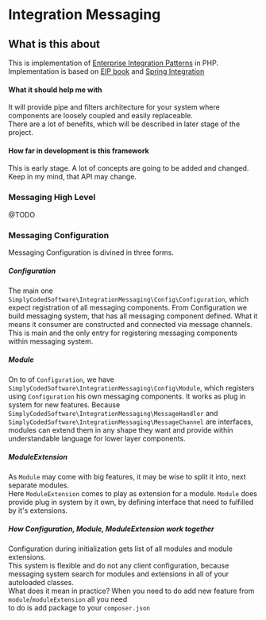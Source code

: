 # Integration Messaging

## What is this about

This is implementation of [Enterprise Integration Patterns](enterpriseintegrationpatterns.com) in PHP.  
Implementation is based on [EIP book](https://www.amazon.com/Enterprise-Integration-Patterns-Designing-Deploying/dp/0321200683) 
and [Spring Integration](https://projects.spring.io/spring-integration/)   

#### What it should help me with

It will provide pipe and filters architecture for your system where components are loosely coupled and easily replaceable.  
There are a lot of benefits, which will be described in later stage of the project. 

#### How far in development is this framework

This is early stage. A lot of concepts are going to be added and changed.   
Keep in my mind, that API may change.

### Messaging High Level

@TODO

### Messaging Configuration

Messaging Configuration is divined in three forms.  

##### Configuration 
The main one `SimplyCodedSoftware\IntegrationMessaging\Config\Configuration`, which expect 
registration of all messaging components. From Configuration we build messaging system, that 
has all messaging component defined. What it means it consumer are constructed and connected via 
message channels.  
This is main and the only entry for registering messaging components within messaging system.


##### Module
On to of `Configuration`, we have `SimplyCodedSoftware\IntegrationMessaging\Config\Module`, which
registers using `Configuration` his own messaging components. 
It works as plug in system for new features. 
Because `SimplyCodedSoftware\IntegrationMessaging\MessageHandler` and `SimplyCodedSoftware\IntegrationMessaging\MessageChannel`
are interfaces, modules can extend them in any shape they want and provide within understandable language for lower
layer components. 

##### ModuleExtension

As `Module` may come with big features, it may be wise to split it into, next separate modules.  
Here `ModuleExtension` comes to play as extension for a module. 
`Module` does provide plug in system by it own, by defining interface that need to fulfilled by it's
extensions.


##### How Configuration, Module, ModuleExtension work together

Configuration during initialization gets list of all modules and module extensions.  
This system is flexible and do not any client configuration, because messaging system search for 
modules and extensions in all of your autoloaded classes.   
What does it mean in practice? When you need to do add new feature from `module`/`moduleExtension` all you need  
to do is add package to your `composer.json`